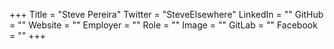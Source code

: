 +++
Title = "Steve Pereira"
Twitter = "SteveElsewhere"
LinkedIn = ""
GitHub = ""
Website = ""
Employer = ""
Role = ""
Image = ""
GitLab = ""
Facebook = ""
+++

